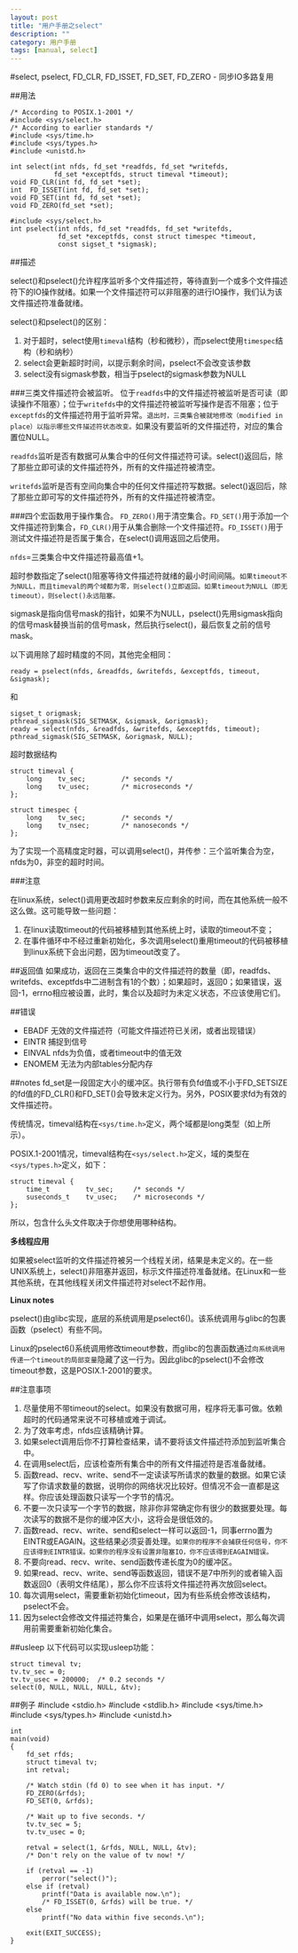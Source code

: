 ```yaml
---
layout: post
title: "用户手册之select"
description: ""
category: 用户手册
tags: [manual, select]
---
```


#select,  pselect,  FD_CLR,  FD_ISSET, FD_SET, FD_ZERO - 同步IO多路复用    

##用法

	/* According to POSIX.1-2001 */
    #include <sys/select.h>
    /* According to earlier standards */
    #include <sys/time.h>
    #include <sys/types.h>
    #include <unistd.h>

    int select(int nfds, fd_set *readfds, fd_set *writefds,
               fd_set *exceptfds, struct timeval *timeout);
    void FD_CLR(int fd, fd_set *set);
    int  FD_ISSET(int fd, fd_set *set);
    void FD_SET(int fd, fd_set *set);
    void FD_ZERO(fd_set *set);

    #include <sys/select.h>
    int pselect(int nfds, fd_set *readfds, fd_set *writefds,
                fd_set *exceptfds, const struct timespec *timeout,
                const sigset_t *sigmask);

##描述

select()和pselect()允许程序监听多个文件描述符，等待直到一个或多个文件描述符下的IO操作就绪。如果一个文件描述符可以非阻塞的进行IO操作，我们认为该文件描述符准备就绪。

select()和pselect()的区别：

1. 对于超时，select使用`timeval`结构（秒和微秒），而pselect使用`timespec`结构（秒和纳秒）
2. select会更新超时时间，以提示剩余时间，pselect不会改变该参数
3. select没有sigmask参数，相当于pselect的sigmask参数为NULL

###三类文件描述符会被监听。
位于`readfds`中的文件描述符被监听是否可读（即读操作不阻塞）；位于`writefds`中的文件描述符被监听写操作是否不阻塞；位于`exceptfds`的文件描述符用于监听异常。`退出时，三类集合被就地修改（modified in place）以指示哪些文件描述符状态改变。`如果没有要监听的文件描述符，对应的集合置位NULL。

`readfds`监听是否有数据可从集合中的任何文件描述符可读。select()返回后，除了那些立即可读的文件描述符外，所有的文件描述符被清空。

`writefds`监听是否有空间向集合中的任何文件描述符写数据。select()返回后，除了那些立即可写的文件描述符外，所有的文件描述符被清空。

###四个宏函数用于操作集合。
`FD_ZERO()`用于清空集合。`FD_SET()`用于添加一个文件描述符到集合，`FD_CLR()`用于从集合删除一个文件描述符。`FD_ISSET()`用于测试文件描述符是否属于集合，在select()调用返回之后使用。

`nfds`=三类集合中文件描述符最高值+1。

超时参数指定了select()阻塞等待文件描述符就绪的最小时间间隔。`如果timeout不为NULL，而且timeval的两个域都为零，则select()立即返回。如果timeout为NULL（即无timeout），则select()永远阻塞。`

sigmask是指向信号mask的指针，如果不为NULL，pselect()先用sigmask指向的信号mask替换当前的信号mask，然后执行select()，最后恢复之前的信号mask。

以下调用除了超时精度的不同，其他完全相同：

	ready = pselect(nfds, &readfds, &writefds, &exceptfds, timeout, &sigmask);

和

	sigset_t origmask;
    pthread_sigmask(SIG_SETMASK, &sigmask, &origmask);
    ready = select(nfds, &readfds, &writefds, &exceptfds, timeout);
    pthread_sigmask(SIG_SETMASK, &origmask, NULL);

超时数据结构

	struct timeval {
        long    tv_sec;         /* seconds */
        long    tv_usec;        /* microseconds */
    };

	struct timespec {
        long    tv_sec;         /* seconds */
        long    tv_nsec;        /* nanoseconds */
    };

为了实现一个高精度定时器，可以调用select()，并传参：三个监听集合为空，nfds为0，非空的超时时间。

###注意

在linux系统，select()调用更改超时参数来反应剩余的时间，而在其他系统一般不这么做。这可能导致一些问题：

1. 在linux读取timeout的代码被移植到其他系统上时，读取的timeout不变；
2. 在事件循环中不经过重新初始化，多次调用select()重用timeout的代码被移植到linux系统下会出问题，因为timeout改变了。

##返回值
如果成功，返回在三类集合中的文件描述符的数量（即，readfds、writefds、exceptfds中二进制含有1的个数）；如果超时，返回0；如果错误，返回-1，errno相应被设置，此时，集合以及超时为未定义状态，不应该使用它们。

##错误

 - EBADF 无效的文件描述符（可能文件描述符已关闭，或者出现错误）
 - EINTR 捕捉到信号
 - EINVAL nfds为负值，或者timeout中的值无效
 - ENOMEM 无法为内部tables分配内存

##notes
fd_set是一段固定大小的缓冲区。执行带有负fd值或不小于FD_SETSIZE的fd值的FD_CLR()和FD_SET()会导致未定义行为。另外，POSIX要求fd为有效的文件描述符。

传统情况，timeval结构在`<sys/time.h>`定义，两个域都是long类型（如上所示）。

POSIX.1-2001情况，timeval结构在`<sys/select.h>`定义，域的类型在`<sys/types.h>`定义，如下：

	struct timeval {
        time_t         tv_sec;     /* seconds */
        suseconds_t    tv_usec;    /* microseconds */
    };

所以，包含什么头文件取决于你想使用哪种结构。

**多线程应用**

如果被select监听的文件描述符被另一个线程关闭，结果是未定义的。在一些UNIX系统上，select()非阻塞并返回，标示文件描述符准备就绪。在Linux和一些其他系统，在其他线程关闭文件描述符对select不起作用。

**Linux notes**

pselect()由glibc实现，底层的系统调用是pselect6()。该系统调用与glibc的包裹函数（pselect）有些不同。

Linux的pselect6()系统调用修改timeout参数，而glibc的包裹函数通过`向系统调用传递一个timeout的局部变量`隐藏了这一行为。因此glibc的pselect()不会修改timeout参数，这是POSIX.1-2001的要求。

##注意事项

1. 尽量使用不带timeout的select。如果没有数据可用，程序将无事可做。依赖超时的代码通常来说不可移植或难于调试。
2. 为了效率考虑，nfds应该精确计算。
3. 如果select调用后你不打算检查结果，请不要将该文件描述符添加到监听集合中。
4. 在调用select后，应该检查所有集合中的所有文件描述符是否准备就绪。
5. 函数read、recv、write、send不一定读读写所请求的数量的数据。如果它读写了你请求数量的数据，说明你的网络状况比较好。但情况不会一直都是这样。你应该处理函数只读写一个字节的情况。
6. 不要一次只读写一个字节的数据，除非你非常确定你有很少的数据要处理。每次读写的数据不是你的缓冲区大小，这将会是很低效的。
7. 函数read、recv、write、send和select一样可以返回-1，同事errno置为EINTR或EAGAIN。这些结果必须妥善处理。`如果你的程序不会捕获任何信号，你不应该得到EINTR错误。如果你的程序没有设置非阻塞IO，你不应该得到EAGAIN错误。`
8. 不要向read、recv、write、send函数传递长度为0的缓冲区。
9. 如果read、recv、write、send等函数返回，错误不是7中所列的或者输入函数返回0（表明文件结尾），那么你不应该将文件描述符再次放回select。
10. 每次调用select，需要重新初始化timeout，因为有些系统会修改该结构，pselect不会。
11. 因为select会修改文件描述符集合，如果是在循环中调用select，那么每次调用前需要重新初始化集合。

##usleep
以下代码可以实现usleep功能：

	struct timeval tv;
    tv.tv_sec = 0;
    tv.tv_usec = 200000;  /* 0.2 seconds */
    select(0, NULL, NULL, NULL, &tv);

##例子
	#include <stdio.h>
    #include <stdlib.h>
    #include <sys/time.h>
    #include <sys/types.h>
    #include <unistd.h>

    int
    main(void)
    {
        fd_set rfds;
        struct timeval tv;
        int retval;

        /* Watch stdin (fd 0) to see when it has input. */
        FD_ZERO(&rfds);
        FD_SET(0, &rfds);

        /* Wait up to five seconds. */
        tv.tv_sec = 5;
        tv.tv_usec = 0;

        retval = select(1, &rfds, NULL, NULL, &tv);
        /* Don't rely on the value of tv now! */

        if (retval == -1)
            perror("select()");
        else if (retval)
            printf("Data is available now.\n");
            /* FD_ISSET(0, &rfds) will be true. */
        else
            printf("No data within five seconds.\n");

        exit(EXIT_SUCCESS);
    }
